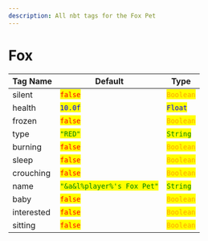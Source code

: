 ```yaml
---
description: All nbt tags for the Fox Pet
---
```



# Fox

| Tag Name     | Default                                                            | Type                                         |
| ------------ | ------------------------------------------------------------------ | -------------------------------------------- |
| silent | <mark style="color:red;">`false`</mark> | <mark style="color:orange;">`Boolean`</mark> |
| health | <mark style="color:blue;">`10.0f`</mark> | <mark style="color:blue;">`Float`</mark> |
| frozen | <mark style="color:red;">`false`</mark> | <mark style="color:orange;">`Boolean`</mark> |
| type | <mark style="color:green;">`"RED"`</mark> | <mark style="color:green;">`String`</mark> |
| burning | <mark style="color:red;">`false`</mark> | <mark style="color:orange;">`Boolean`</mark> |
| sleep | <mark style="color:red;">`false`</mark> | <mark style="color:orange;">`Boolean`</mark> |
| crouching | <mark style="color:red;">`false`</mark> | <mark style="color:orange;">`Boolean`</mark> |
| name | <mark style="color:green;">`"&a&l%player%'s Fox Pet"`</mark> | <mark style="color:green;">`String`</mark> |
| baby | <mark style="color:red;">`false`</mark> | <mark style="color:orange;">`Boolean`</mark> |
| interested | <mark style="color:red;">`false`</mark> | <mark style="color:orange;">`Boolean`</mark> |
| sitting | <mark style="color:red;">`false`</mark> | <mark style="color:orange;">`Boolean`</mark> |
